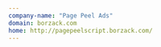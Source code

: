 ```yaml
---
company-name: "Page Peel Ads"
domain: borzack.com
home: http://pagepeelscript.borzack.com/
---
```




